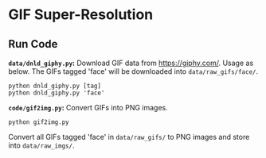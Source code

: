 # GIF Super-Resolution

## Run Code

**`data/dnld_giphy.py`:** Download GIF data from https://giphy.com/. Usage as below. The GIFs tagged 'face' will be downloaded into `data/raw_gifs/face/`.
```
python dnld_giphy.py [tag]
python dnld_giphy.py 'face'
```

**`code/gif2img.py`:** Convert GIFs into PNG images. 
```
python gif2img.py
```
Convert all GIFs tagged 'face' in `data/raw_gifs/` to PNG images and store into `data/raw_imgs/`.
